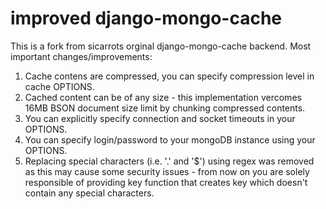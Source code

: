 improved django-mongo-cache
==================

This is a fork from sicarrots orginal django-mongo-cache backend.
Most important changes/improvements:

1. Cache contens are compressed, you can specify compression level in cache OPTIONS.
2. Cached content can be of any size - this implementation vercomes 16MB BSON document size limit by chunking compressed contents.
3. You can explicitly specify connection and socket timeouts in your OPTIONS.
4. You can specify login/password to your mongoDB instance using your OPTIONS.
5. Replacing special characters (i.e. '.' and '$') using regex was removed as this may cause some security issues - from now on you are solely responsible of providing key function that creates key which doesn't contain any special characters.
